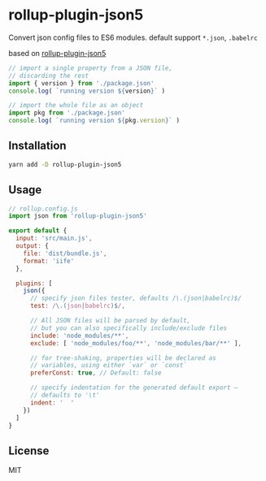 # rollup-plugin-json5

Convert json config files to ES6 modules. default support `*.json`, `.babelrc`

based on [rollup-plugin-json5](https://www.npmjs.com/package/rollup-plugin-json)

```js
// import a single property from a JSON file,
// discarding the rest
import { version } from './package.json'
console.log( `running version ${version}` )

// import the whole file as an object
import pkg from './package.json'
console.log( `running version ${pkg.version}` )
```

## Installation

```bash
yarn add -D rollup-plugin-json5
```

## Usage

```js
// rollup.config.js
import json from 'rollup-plugin-json5'

export default {
  input: 'src/main.js',
  output: {
    file: 'dist/bundle.js',
    format: 'iife'
  },

  plugins: [
    json({
      // specify json files tester, defaults /\.(json|babelrc)$/
      test: /\.(json|babelrc)$/,

      // All JSON files will be parsed by default,
      // but you can also specifically include/exclude files
      include: 'node_modules/**',
      exclude: [ 'node_modules/foo/**', 'node_modules/bar/**' ],

      // for tree-shaking, properties will be declared as
      // variables, using either `var` or `const`
      preferConst: true, // Default: false

      // specify indentation for the generated default export —
      // defaults to '\t'
      indent: '  '
    })
  ]
}
```

## License

MIT
